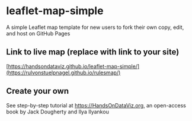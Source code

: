 # leaflet-map-simple
A simple Leaflet map template for new users to fork their own copy, edit, and host on GitHub Pages

## Link to live map (replace with link to your site)
[https://handsondataviz.github.io/leaflet-map-simple/](https://rulvonstuelpnagel.github.io/rulesmap/)

## Create your own
See step-by-step tutorial at https://HandsOnDataViz.org, an open-access book by Jack Dougherty and Ilya Ilyankou
